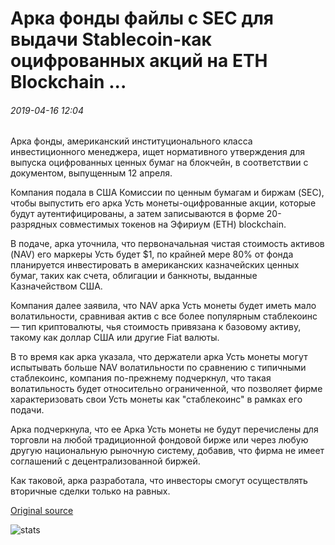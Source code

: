 # Арка фонды файлы с SEC для выдачи Stablecoin-как оцифрованных акций на ETH Blockchain ...

###### 2019-04-16 12:04

Арка фонды, американский институционального класса инвестиционного менеджера, ищет нормативного утверждения для выпуска оцифрованных ценных бумаг на блокчейн, в соответствии с документом, выпущенным 12 апреля.

Компания подала в США Комиссии по ценным бумагам и биржам (SEC), чтобы выпустить его арка Усть монеты-оцифрованные акции, которые будут аутентифицированы, а затем записываются в форме 20-разрядных совместимых токенов на Эфириум (ETH) blockchain.

В подаче, арка уточнила, что первоначальная чистая стоимость активов (NAV) его маркеры Усть будет $1, по крайней мере 80% от фонда планируется инвестировать в американских казначейских ценных бумаг, таких как счета, облигации и банкноты, выданные Казначейством США.

Компания далее заявила, что NAV арка Усть монеты будет иметь мало волатильности, сравнивая актив с все более популярным стаблекоинс — тип криптовалюты, чья стоимость привязана к базовому активу, такому как доллар США или другие Fiat валюты.

В то время как арка указала, что держатели арка Усть монеты могут испытывать больше NAV волатильности по сравнению с типичными стаблекоинс, компания по-прежнему подчеркнул, что такая волатильность будет относительно ограниченной, что позволяет фирме характеризовать свои Усть монеты как "стаблекоинс" в рамках его подачи.

Арка подчеркнула, что ее Арка Усть монеты не будут перечислены для торговли на любой традиционной фондовой бирже или через любую другую национальную рыночную систему, добавив, что фирма не имеет соглашений с децентрализованной биржей.

Как таковой, арка разработала, что инвесторы смогут осуществлять вторичные сделки только на равных.

[Original source](https://cointelegraph.com/news/arca-funds-files-with-sec-to-issue-stablecoin-like-digitized-shares-on-eth-blockchain)

![stats](https://c.statcounter.com/11760860/0/a89fa40b/1/ "stats")